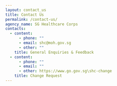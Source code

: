 ```yaml
---
layout: contact_us
title: Contact Us
permalink: /contact-us/
agency_name: SG Healthcare Corps
contacts:
  - content:
      - phone: ""
      - email: shc@moh.gov.sg
      - other: ""
    title: General Enquiries & Feedback
  - content:
      - phone: ""
      - email: ""
      - other: https://www.go.gov.sg\shc-change
    title: Change Request
---
```

